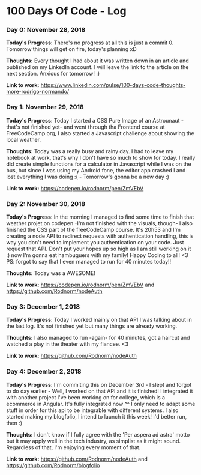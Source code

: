 # 100 Days Of Code - Log

### Day 0: November 28, 2018

**Today's Progress**: There's no progress at all this is just a commit 0. Tomorrow things will get on fire, today's planning xD

**Thoughts:** Every thought I had about it was written down in an article and published on my LinkedIn account. I will leave the link to the article on the next section. Anxious for tomorrow! :)

**Link to work:** https://www.linkedin.com/pulse/100-days-code-thoughts-more-rodrigo-normando/

### Day 1: November 29, 2018

**Today's Progress**: Today I started a CSS Pure Image of an Astrounaut -that's not finished yet- and went through tha Frontend course at FreeCodeCamp.org, I also started a Javascript challenge about showing the local weather.

**Thoughts:** Today was a really busy and rainy day. I had to leave my notebook at work, that's why I don't have so much to show for today. I really did create simple functions for a calculator in Javascript while I was on the bus, but since I was using my Android fone, the editor app crashed I and lost everything I was doing :( - Tomorrow's gonna be a new day :)


**Link to work:** https://codepen.io/rodnorm/pen/ZmVEbV

### Day 2: November 30, 2018

**Today's Progress**: In the morning I managed to find some time to finish that weather projet on codepen -I'm not finished with the visuals, though- I also finished the CSS part of the freeCodeCamp course. It's 20h53 and I'm creating a node API to redirect requests with authentication handling, this is way you don't need to implement you authentication on your code. Just request that API. Don't put your hopes up so high as I am still working on it :) now I'm gonna eat hambuguers with my family! Happy Coding to all! <3 PS: forgot to say that I even managed to run for 40 minutes today!!

**Thoughts:** Today was a AWESOME!

**Link to work:** https://codepen.io/rodnorm/pen/ZmVEbV and https://github.com/Rodnorm/nodeAuth

### Day 3: December 1, 2018

**Today's Progress**: Today I worked mainly on that API I was talking about in the last log. It's not finished yet but many things are already working.

**Thoughts:** I also managed to run -again- for 40 minutes, got a haircut and watched a play in the theater with my fiancee. <3

**Link to work:** https://github.com/Rodnorm/nodeAuth


### Day 4: December 2, 2018

**Today's Progress**: I'm commiting this on December 3rd - I slept and forgot to do day earlier - Well, I worked on that API and it is finished! I integrated it with another project I've been working on for college, which is a ecommerce in Angular. It's fully integrated now ^^ I only need to adapt some stuff in order for this api to be integrable with different systems. I also started making my blogfolio, I intend to launch it this week! I'd better run, then :)

**Thoughts:** I don't know if I fully agree with the 'Per aspera ad astra' motto but it may apply well in the tech industry, as simplist as it might sound. Regardless of that, I'm enjoying every moment of that.

**Link to work:** https://github.com/Rodnorm/nodeAuth and https://github.com/Rodnorm/blogfolio

